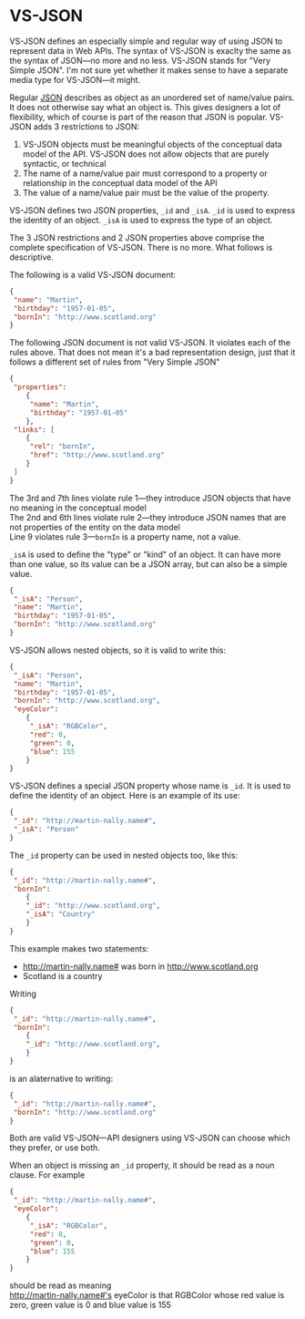 # VS-JSON

VS-JSON defines an especially simple and regular way of using JSON to represent data in Web APIs. 
The syntax of VS-JSON is exaclty the same as the syntax of JSON—no more and no less.
VS-JSON stands for "Very Simple JSON". I'm not sure yet whether it makes sense to have a separate media type for VS-JSON—it might.

Regular [JSON](http://www.json.org/) describes as object as an unordered set of name/value pairs. It does not otherwise say what an object is.
This gives designers a lot of flexibility, which
of course is part of the reason that JSON is popular. VS-JSON adds 3 restrictions to JSON:

1. VS-JSON objects must be meaningful objects of the conceptual data model of the API. VS-JSON does not allow 
   objects that are purely syntactic, or technical
2. The name of a name/value pair must correspond to a property or relationship in the conceptual data model
   of the API
3. The value of a name/value pair must be the value of the property.

VS-JSON defines two JSON properties, `_id` and `_isA`. `_id` is used to express the identity of an object. `_isA` is used to
express the type of an object.

The 3 JSON restrictions and 2 JSON properties above comprise the complete specification of VS-JSON. There is no more. What follows
is descriptive.

The following is a valid VS-JSON document:
```JSON
{
 "name": "Martin",
 "birthday": "1957-01-05",
 "bornIn": "http://www.scotland.org"
}
```

The following JSON document is not valid VS-JSON. It violates each of the rules above. That does not mean it's a bad
representation design, just that it follows a different set of rules from "Very Simple JSON"
```JSON
{
 "properties": 
    {
     "name": "Martin",
     "birthday": "1957-01-05"
    },
 "links": [
    {
     "rel": "bornIn",
     "href": "http://www.scotland.org"
    } 
 ]
}
```

The 3rd and 7th lines violate rule 1—they introduce JSON objects that have no meaning in the conceptual model  
The 2nd and 6th lines violate rule 2—they introduce JSON names that are not properties of the entity on the data model  
Line 9 violates rule 3—`bornIn` is a property name, not a value.

`_isA` is used to define the "type" or "kind" of an object.
It can have more than one value, so its value can be a JSON array, but can also be a simple value.
```JSON
{
 "_isA": "Person",
 "name": "Martin",
 "birthday": "1957-01-05",
 "bornIn": "http://www.scotland.org"
}
```

VS-JSON allows nested objects, so it is valid to write this:
```JSON
{
 "_isA": "Person",
 "name": "Martin",
 "birthday": "1957-01-05",
 "bornIn": "http://www.scotland.org",
 "eyeColor": 
    {
     "_isA": "RGBColor",
     "red": 0,
     "green": 0,
     "blue": 155
    }
}
```

VS-JSON defines a special JSON property whose name is `_id`. It is used to define the identity of an object.
Here is an example of its use:

```JSON
{
 "_id": "http://martin-nally.name#",
 "_isA": "Person"
}
```

The `_id` property can be used in nested objects too, like this:
```JSON
{
 "_id": "http://martin-nally.name#",
 "bornIn": 
    {
    "_id": "http://www.scotland.org",
    "_isA": "Country"
    }
}
```
This example makes two statements:
* http://martin-nally.name# was born in http://www.scotland.org
* Scotland is a country

Writing
```JSON
{
 "_id": "http://martin-nally.name#",
 "bornIn": 
    {
    "_id": "http://www.scotland.org",
    }
}
```
is an alaternative to writing:
```JSON
{
 "_id": "http://martin-nally.name#",
 "bornIn": "http://www.scotland.org"
}
```
Both are valid VS-JSON—API designers using VS-JSON can choose which they prefer, or use both.

When an object is missing an `_id` property, it should be read as a noun clause. For example

```JSON
{
 "_id": "http://martin-nally.name#",
 "eyeColor": 
    {
     "_isA": "RGBColor",
     "red": 0,
     "green": 0,
     "blue": 155
    }
}
```
should be read as meaning  
http://martin-nally.name#'s eyeColor is that RGBColor whose red value is zero, green value is 0 and blue value is 155